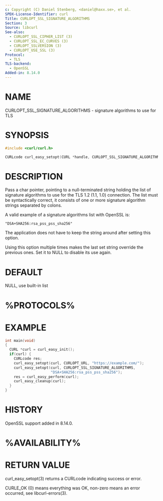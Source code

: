 ```yaml
---
c: Copyright (C) Daniel Stenberg, <daniel@haxx.se>, et al.
SPDX-License-Identifier: curl
Title: CURLOPT_SSL_SIGNATURE_ALGORITHMS
Section: 3
Source: libcurl
See-also:
  - CURLOPT_SSL_CIPHER_LIST (3)
  - CURLOPT_SSL_EC_CURVES (3)
  - CURLOPT_SSLVERSION (3)
  - CURLOPT_USE_SSL (3)
Protocol:
  - TLS
TLS-backend:
  - OpenSSL
Added-in: 8.14.0
---
```


# NAME

CURLOPT_SSL_SIGNATURE_ALGORITHMS - signature algorithms to use for TLS

# SYNOPSIS

~~~c
#include <curl/curl.h>

CURLcode curl_easy_setopt(CURL *handle, CURLOPT_SSL_SIGNATURE_ALGORITHMS, char *list);
~~~

# DESCRIPTION

Pass a char pointer, pointing to a null-terminated string holding the list of
signature algorithms to use for the TLS 1.2 (1.1, 1.0) connection. The list must
be syntactically correct, it consists of one or more signature algorithm strings
separated by colons.

A valid example of a signature algorithms list with OpenSSL is:
~~~
"DSA+SHA256:rsa_pss_pss_sha256"
~~~

The application does not have to keep the string around after setting this
option.

Using this option multiple times makes the last set string override the
previous ones. Set it to NULL to disable its use again.

# DEFAULT

NULL, use built-in list

# %PROTOCOLS%

# EXAMPLE

~~~c
int main(void)
{
  CURL *curl = curl_easy_init();
  if(curl) {
    CURLcode res;
    curl_easy_setopt(curl, CURLOPT_URL, "https://example.com/");
    curl_easy_setopt(curl, CURLOPT_SSL_SIGNATURE_ALGORITHMS,
                     "DSA+SHA256:rsa_pss_pss_sha256");
    res = curl_easy_perform(curl);
    curl_easy_cleanup(curl);
  }
}
~~~

# HISTORY

OpenSSL support added in 8.14.0.

# %AVAILABILITY%

# RETURN VALUE

curl_easy_setopt(3) returns a CURLcode indicating success or error.

CURLE_OK (0) means everything was OK, non-zero means an error occurred, see
libcurl-errors(3).

